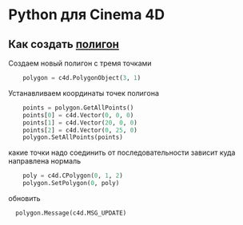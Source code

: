 # Python для Cinema 4D
## Как создать [полигон][1]

Создаем новый полигон с тремя точками

```Python
    polygon = c4d.PolygonObject(3, 1)
```

Устанавливаем координаты точек полигона

```Python
    points = polygon.GetAllPoints()
    points[0] = c4d.Vector(0, 0, 0)
    points[1] = c4d.Vector(20, 0, 0)
    points[2] = c4d.Vector(0, 25, 0)
    polygon.SetAllPoints(points)
```

какие точки надо соединить
от последовательности зависит куда направлена нормаль

```Python
    poly = c4d.CPolygon(0, 1, 2)
    polygon.SetPolygon(0, poly)
```

обновить
```Python
  polygon.Message(c4d.MSG_UPDATE)
```

[1]: https://developers.maxon.net/docs/py/23_110/modules/c4d/C4DAtom/GeListNode/BaseList2D/BaseObject/PointObject/PolygonObject/index.html
